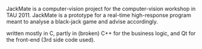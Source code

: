 JackMate is a computer-vision project for the computer-vision workshop in TAU 2011.
JackMate is a prototype for a real-time high-response program meant to analyse a black-jack game and advise accordingly.

written mostly in C, partly in (broken) C++ for the business logic, and Qt for the front-end (3rd side code used).